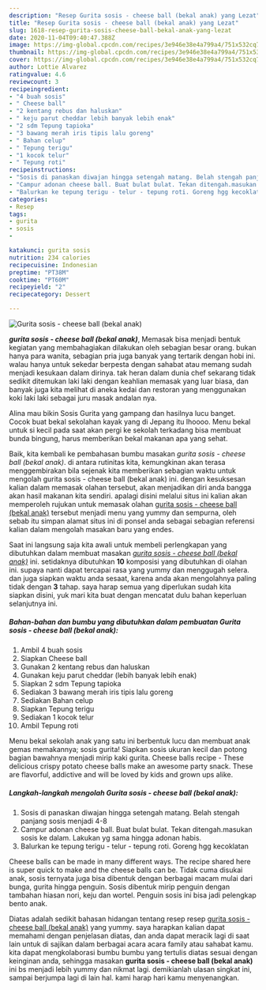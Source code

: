 ```yaml
---
description: "Resep Gurita sosis - cheese ball (bekal anak) yang Lezat"
title: "Resep Gurita sosis - cheese ball (bekal anak) yang Lezat"
slug: 1618-resep-gurita-sosis-cheese-ball-bekal-anak-yang-lezat
date: 2020-11-04T09:40:47.388Z
image: https://img-global.cpcdn.com/recipes/3e946e38e4a799a4/751x532cq70/gurita-sosis-cheese-ball-bekal-anak-foto-resep-utama.jpg
thumbnail: https://img-global.cpcdn.com/recipes/3e946e38e4a799a4/751x532cq70/gurita-sosis-cheese-ball-bekal-anak-foto-resep-utama.jpg
cover: https://img-global.cpcdn.com/recipes/3e946e38e4a799a4/751x532cq70/gurita-sosis-cheese-ball-bekal-anak-foto-resep-utama.jpg
author: Lottie Alvarez
ratingvalue: 4.6
reviewcount: 3
recipeingredient:
- "4 buah sosis"
- " Cheese ball"
- "2 kentang rebus dan haluskan"
- " keju parut cheddar lebih banyak lebih enak"
- "2 sdm Tepung tapioka"
- "3 bawang merah iris tipis lalu goreng"
- " Bahan celup"
- " Tepung terigu"
- "1 kocok telur"
- " Tepung roti"
recipeinstructions:
- "Sosis di panaskan diwajan hingga setengah matang. Belah stengah panjang sosis menjadi 4-8"
- "Campur adonan cheese ball. Buat bulat bulat. Tekan ditengah.masukan sosis ke dalam. Lakukan yg sama hingga adonan habis."
- "Balurkan ke tepung terigu - telur - tepung roti. Goreng hgg kecoklatan"
categories:
- Resep
tags:
- gurita
- sosis
- 

katakunci: gurita sosis  
nutrition: 234 calories
recipecuisine: Indonesian
preptime: "PT38M"
cooktime: "PT60M"
recipeyield: "2"
recipecategory: Dessert

---
```



![Gurita sosis - cheese ball (bekal anak)](https://img-global.cpcdn.com/recipes/3e946e38e4a799a4/751x532cq70/gurita-sosis-cheese-ball-bekal-anak-foto-resep-utama.jpg)

<b><i>gurita sosis - cheese ball (bekal anak)</i></b>, Memasak bisa menjadi bentuk kegiatan yang membahagiakan dilakukan oleh sebagian besar orang. bukan hanya para wanita, sebagian pria juga banyak yang tertarik dengan hobi ini. walau hanya untuk sekedar berpesta dengan sahabat atau memang sudah menjadi kesukaan dalam dirinya. tak heran dalam dunia chef sekarang tidak sedikit ditemukan laki laki dengan keahlian memasak yang luar biasa, dan banyak juga kita melihat di aneka kedai dan restoran yang menggunakan koki laki laki sebagai juru masak andalan nya.

Alina mau bikin Sosis Gurita yang gampang dan hasilnya lucu banget. Cocok buat bekal sekolahan kayak yang di Jepang itu lhoooo. Menu bekal untuk si kecil pada saat akan pergi ke sekolah terkadang bisa membuat bunda bingung, harus memberikan bekal makanan apa yang sehat.

Baik, kita kembali ke pembahasan bumbu masakan <i>gurita sosis - cheese ball (bekal anak)</i>. di antara rutinitas kita, kemungkinan akan terasa menggembirakan bila sejenak kita memberikan sebagian waktu untuk mengolah gurita sosis - cheese ball (bekal anak) ini. dengan kesuksesan kalian dalam memasak olahan tersebut, akan menjadikan diri anda bangga akan hasil makanan kita sendiri. apalagi disini melalui situs ini kalian akan memperoleh rujukan untuk memasak olahan <u>gurita sosis - cheese ball (bekal anak)</u> tersebut menjadi menu yang yummy dan sempurna, oleh sebab itu simpan alamat situs ini di ponsel anda sebagai sebagian referensi kalian dalam mengolah masakan baru yang endes.


Saat ini langsung saja kita awali untuk membeli perlengkapan yang dibutuhkan dalam membuat masakan <u><i>gurita sosis - cheese ball (bekal anak)</i></u> ini. setidaknya dibutuhkan <b>10</b> komposisi yang dibutuhkan di olahan ini. supaya nanti dapat tercapai rasa yang yummy dan menggugah selera. dan juga siapkan waktu anda sesaat, karena anda akan mengolahnya paling tidak dengan <b>3</b> tahap. saya harap semua yang diperlukan sudah kita siapkan disini, yuk mari kita buat dengan mencatat dulu bahan keperluan selanjutnya ini.

<!--inarticleads1-->

##### Bahan-bahan dan bumbu yang dibutuhkan dalam pembuatan Gurita sosis - cheese ball (bekal anak):

1. Ambil 4 buah sosis
1. Siapkan  Cheese ball
1. Gunakan 2 kentang rebus dan haluskan
1. Gunakan  keju parut cheddar (lebih banyak lebih enak)
1. Siapkan 2 sdm Tepung tapioka
1. Sediakan 3 bawang merah iris tipis lalu goreng
1. Sediakan  Bahan celup
1. Siapkan  Tepung terigu
1. Sediakan 1 kocok telur
1. Ambil  Tepung roti


Menu bekal sekolah anak yang satu ini berbentuk lucu dan membuat anak gemas memakannya; sosis gurita! Siapkan sosis ukuran kecil dan potong bagian bawahnya menjadi mirip kaki gurita. Cheese balls recipe - These delicious crispy potato cheese balls make an awesome party snack. These are flavorful, addictive and will be loved by kids and grown ups alike. 

<!--inarticleads2-->

##### Langkah-langkah mengolah Gurita sosis - cheese ball (bekal anak):

1. Sosis di panaskan diwajan hingga setengah matang. Belah stengah panjang sosis menjadi 4-8
1. Campur adonan cheese ball. Buat bulat bulat. Tekan ditengah.masukan sosis ke dalam. Lakukan yg sama hingga adonan habis.
1. Balurkan ke tepung terigu - telur - tepung roti. Goreng hgg kecoklatan


Cheese balls can be made in many different ways. The recipe shared here is super quick to make and the cheese balls can be. Tidak cuma disukai anak, sosis ternyata juga bisa dibentuk dengan berbagai macam mulai dari bunga, gurita hingga penguin. Sosis dibentuk mirip penguin dengan tambahan hiasan nori, keju dan wortel. Penguin sosis ini bisa jadi pelengkap bento anak. 

Diatas adalah sedikit bahasan hidangan tentang resep resep <u>gurita sosis - cheese ball (bekal anak)</u> yang yummy. saya harapkan kalian dapat memahami dengan penjelasan diatas, dan anda dapat meracik lagi di saat lain untuk di sajikan dalam berbagai acara acara family atau sahabat kamu. kita dapat mengkolaborasi bumbu bumbu yang tertulis diatas sesuai dengan keinginan anda, sehingga masakan <b>gurita sosis - cheese ball (bekal anak)</b> ini bs menjadi lebih yummy dan nikmat lagi. demikianlah ulasan singkat ini, sampai berjumpa lagi di lain hal. kami harap hari kamu menyenangkan.
